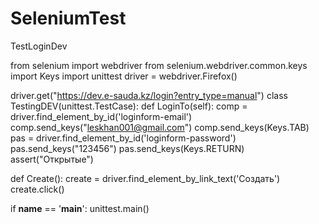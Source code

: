 # SeleniumTest
TestLoginDev

from selenium import webdriver
from selenium.webdriver.common.keys import Keys
import unittest
driver = webdriver.Firefox()

driver.get("https://dev.e-sauda.kz/login?entry_type=manual")
class TestingDEV(unittest.TestCase):
 def LoginTo(self):
      comp = driver.find_element_by_id('loginform-email')
      comp.send_keys("leskhan001@gmail.com")
      comp.send_keys(Keys.TAB)
      pas = driver.find_element_by_id('loginform-password')
      pas.send_keys("123456")
      pas.send_keys(Keys.RETURN)
      assert("Открытые")

 
 
 def Create():
    create = driver.find_element_by_link_text('Создать')
    create.click()
    


if __name__ == '__main__':
    unittest.main()
